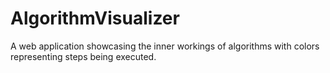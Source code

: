 # AlgorithmVisualizer
A web application showcasing the inner workings of algorithms with colors representing steps being executed.
